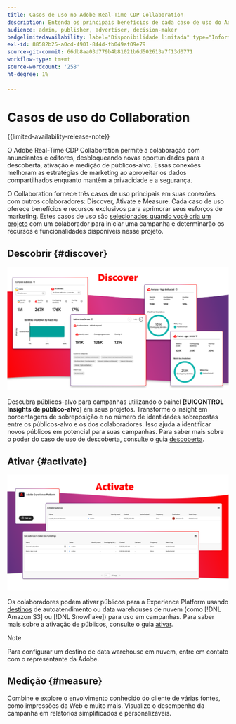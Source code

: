 ```yaml
---
title: Casos de uso no Adobe Real-Time CDP Collaboration
description: Entenda os principais benefícios de cada caso de uso do Adobe Real-Time CDP Collaboration.
audience: admin, publisher, advertiser, decision-maker
badgelimitedavailability: label="Disponibilidade limitada" type="Informative" url="https://helpx.adobe.com/legal/product-descriptions/real-time-customer-data-platform-collaboration.html newtab=true"
exl-id: 88582b25-a0cd-4901-844d-fb049af09e79
source-git-commit: 66db8aa03d779b4b81021b6d502613a7f13d0771
workflow-type: tm+mt
source-wordcount: '258'
ht-degree: 1%

---
```


# Casos de uso do Collaboration

{{limited-availability-release-note}}

O Adobe Real-Time CDP Collaboration permite a colaboração com anunciantes e editores, desbloqueando novas oportunidades para a descoberta, ativação e medição de públicos-alvo. Essas conexões melhoram as estratégias de marketing ao aproveitar os dados compartilhados enquanto mantêm a privacidade e a segurança.

O Collaboration fornece três casos de uso principais em suas conexões com outros colaboradores: Discover, Ativate e Measure. Cada caso de uso oferece benefícios e recursos exclusivos para aprimorar seus esforços de marketing. Estes casos de uso são [selecionados quando você cria um projeto](../collaborate/manage-projects.md#project-use-cases) com um colaborador para iniciar uma campanha e determinarão os recursos e funcionalidades disponíveis nesse projeto.

## Descobrir {#discover}

![Descubra os módulos do painel de insights do público-alvo.](/help/assets/use-cases/discover.png)

Descubra públicos-alvo para campanhas utilizando o painel **[!UICONTROL Insights de público-alvo]** em seus projetos. Transforme o insight em porcentagens de sobreposição e no número de identidades sobrepostas entre os públicos-alvo e os dos colaboradores. Isso ajuda a identificar novos públicos em potencial para suas campanhas. Para saber mais sobre o poder do caso de uso de descoberta, consulte o guia [descoberta](../collaborate/discover.md).

## Ativar {#activate}

![Ativar módulos do painel de públicos-alvo.](/help/assets/use-cases/activate.png)

Os colaboradores podem ativar públicos para a Experience Platform usando [destinos](/help/guide/destinations/experience-platform.md) de autoatendimento ou data warehouses de nuvem (como [!DNL Amazon S3] ou [!DNL Snowflake]) para uso em campanhas. Para saber mais sobre a ativação de públicos, consulte o guia [ativar](../collaborate/activate.md).

>[!NOTE]
>
> Para configurar um destino de data warehouse em nuvem, entre em contato com o representante da Adobe.

## Medição {#measure}

Combine e explore o envolvimento conhecido do cliente de várias fontes, como impressões da Web e muito mais. Visualize o desempenho da campanha em relatórios simplificados e personalizáveis.
